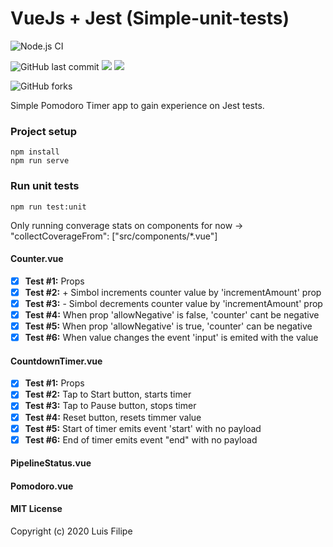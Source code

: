 
# VueJs + Jest (Simple-unit-tests)

![Node.js CI](https://github.com/lrgfilipe/vue-jest-unit-tests/workflows/Node.js%20CI/badge.svg)

![GitHub last commit](https://img.shields.io/github/last-commit/lrgfilipe/vue-jest-unit-tests)
![](https://img.shields.io/github/commits/lrgfilipe/vue-jest-unit-tests/total.svg	)
![](https://img.shields.io/github/licence/lrgfilipe/vue-jest-unit-tests/total.svg	)

![GitHub forks](https://img.shields.io/github/forks/lrgfilipe/vue-jest-unit-tests?style=social)




Simple Pomodoro Timer app to gain experience on Jest tests.


### Project setup
```
npm install
npm run serve
```

### Run unit tests
```
npm run test:unit
```
Only running converage stats on components for now -> "collectCoverageFrom": ["src/components/*.vue"]

#### Counter.vue
 - [X] **Test #1:** Props
 - [X] **Test #2:** + Simbol increments counter value by 'incrementAmount' prop
 - [X] **Test #3:** - Simbol decrements counter value by 'incrementAmount' prop
 - [X] **Test #4:** When prop 'allowNegative' is false, 'counter' cant be negative
 - [X] **Test #5:** When prop 'allowNegative' is true, 'counter' can be negative
 - [X] **Test #6:** When value changes the event 'input' is emited with the value

#### CountdownTimer.vue
- [X] **Test #1:** Props
- [X] **Test #2:** Tap to Start button, starts timer
- [X] **Test #3:** Tap to Pause button, stops timer
- [X] **Test #4:** Reset button, resets timmer value
- [X] **Test #5:** Start of timer emits event 'start' with no payload
- [X] **Test #6:** End of timer emits event "end" with no payload

#### PipelineStatus.vue

#### Pomodoro.vue


#### MIT License

Copyright (c) 2020 Luis Filipe

